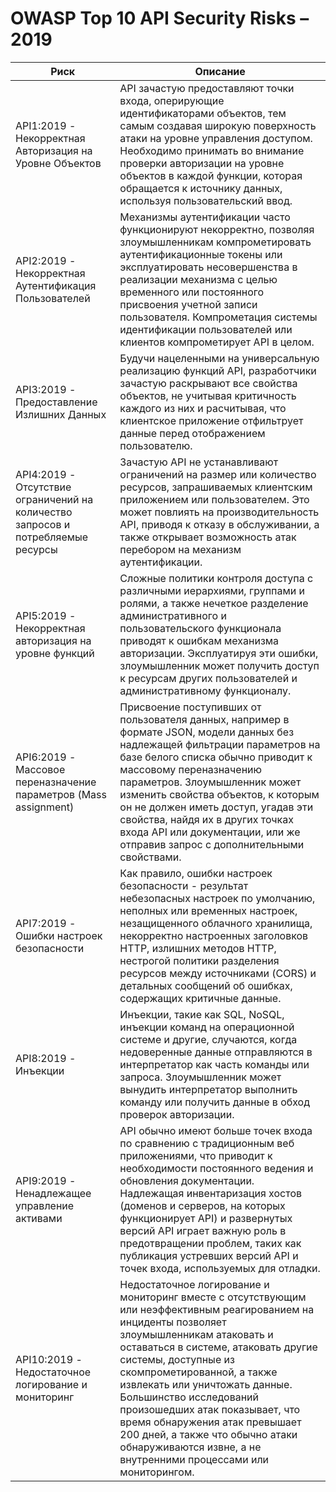 OWASP Top 10 API Security Risks – 2019
======================================

| Риск | Описание |
| ---- | ----------- |
| API1:2019 - Некорректная Авторизация на Уровне Объектов | API зачастую предоставляют точки входа, оперирующие идентификаторами объектов, тем самым создавая широкую поверхность атаки на уровне управления доступом. Необходимо принимать во внимание проверки авторизации на уровне объектов в каждой функции, которая обращается к источнику данных, используя пользовательский ввод. |
| API2:2019 - Некорректная Аутентификация Пользователей | Механизмы аутентификации часто функционируют некорректно, позволяя злоумышленникам компрометировать аутентификационные токены или эксплуатировать несовершенства в реализации механизма с целью временного или постоянного присвоения учетной записи пользователя. Компрометация системы идентификации пользователей или клиентов компрометирует API в целом. |
| API3:2019 - Предоставление Излишних Данных | Будучи нацеленными на универсальную реализацию функций API, разработчики зачастую раскрывают все свойства объектов, не учитывая критичность каждого из них и расчитывая, что клиентское приложение отфильтрует данные перед отображением пользователю. |
| API4:2019 - Отсутствие ограничений на количество запросов и потребляемые ресурсы | Зачастую API не устанавливают ограничений на размер или количество ресурсов, запрашиваемых клиентским приложением или пользователем. Это может повлиять на производительность API, приводя к отказу в обслуживании, а также открывает возможность атак перебором на механизм аутентификации. |
| API5:2019 - Некорректная авторизация на уровне функций | Сложные политики контроля доступа с различными иерархиями, группами и ролями, а также нечеткое разделение административного и пользовательского функционала приводят к ошибкам механизма авторизации. Эксплуатируя эти ошибки, злоумышленник может получить доступ к ресурсам других пользователей и административному функционалу. |
| API6:2019 - Массовое переназначение параметров (Mass assignment) | Присвоение поступивших от пользователя данных, например в формате JSON, модели данных без надлежащей фильтрации параметров на базе белого списка обычно приводит к массовому переназначению параметров. Злоумышленник может изменить свойства объектов, к которым он не должен иметь доступ, угадав эти свойства, найдя их в других точках входа API или документации, или же отправив запрос с дополнительными свойствами. |
| API7:2019 - Ошибки настроек безопасности | Как правило, ошибки настроек безопасности - результат небезопасных настроек по умолчанию, неполных или временных настроек, незащищенного облачного хранилища, некорректно настроенных заголовков HTTP, излишних методов HTTP, нестрогой политики разделения ресурсов между источниками (CORS) и детальных сообщений об ошибках, содержащих критичные данные. |
| API8:2019 - Инъекции | Инъекции, такие как SQL, NoSQL, инъекции команд на операционной системе и другие, случаются, когда недоверенные данные отправляются в интерпретатор как часть команды или запроса. Злоумышленник может вынудить интерпретатор выполнить команду или получить данные в обход проверок авторизации. |
| API9:2019 - Ненадлежащее управление активами | API обычно имеют больше точек входа по сравнению с традиционным веб приложениями, что приводит к необходимости постоянного ведения и обновления документации. Надлежащая инвентаризация хостов (доменов и серверов, на которых функционирует API) и развернутых версий API играет важную роль в предотвращении проблем, таких как публикация устревших версий API и точек входа, используемых для отладки. |
| API10:2019 - Недостаточное логирование и мониторинг | Недостаточное логирование и мониторинг вместе с отсутствующим или неэффективным реагированием на инциденты позволяет злоумышленникам атаковать и оставаться в системе, атаковать другие системы, доступные из скомпрометированной, а также извлекать или уничтожать данные. Большинство исследований произошедших атак показывает, что время обнаружения атак превышает 200 дней, а также что обычно атаки обнаруживаются извне, а не внутренними процессами или мониторингом. |